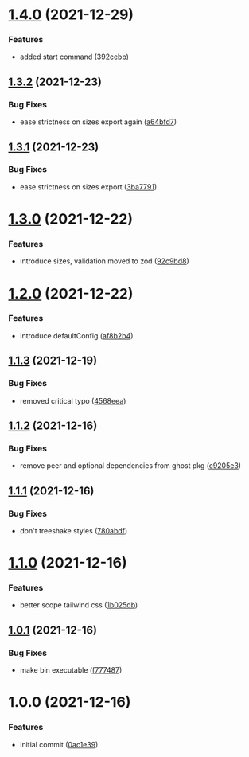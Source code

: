 # [1.4.0](https://github.com/panels-land/scripts/compare/v1.3.2...v1.4.0) (2021-12-29)


### Features

* added start command ([392cebb](https://github.com/panels-land/scripts/commit/392cebb75980bb15ddd181dece0599411f49a900))

## [1.3.2](https://github.com/panels-land/scripts/compare/v1.3.1...v1.3.2) (2021-12-23)


### Bug Fixes

* ease strictness on sizes export again ([a64bfd7](https://github.com/panels-land/scripts/commit/a64bfd75edad43d101169ace1b698b7397a85fc6))

## [1.3.1](https://github.com/panels-land/scripts/compare/v1.3.0...v1.3.1) (2021-12-23)


### Bug Fixes

* ease strictness on sizes export ([3ba7791](https://github.com/panels-land/scripts/commit/3ba77913f5c5e27dfe03abda0887ad89179e1424))

# [1.3.0](https://github.com/panels-land/scripts/compare/v1.2.0...v1.3.0) (2021-12-22)


### Features

* introduce sizes, validation moved to zod ([92c9bd8](https://github.com/panels-land/scripts/commit/92c9bd806d5478aab9fa7c064c6543227c10550f))

# [1.2.0](https://github.com/panels-land/scripts/compare/v1.1.3...v1.2.0) (2021-12-22)


### Features

* introduce defaultConfig ([af8b2b4](https://github.com/panels-land/scripts/commit/af8b2b43a5711ecd0e0b9f5fc5e4a1422fef9ece))

## [1.1.3](https://github.com/panels-land/scripts/compare/v1.1.2...v1.1.3) (2021-12-19)


### Bug Fixes

* removed critical typo ([4568eea](https://github.com/panels-land/scripts/commit/4568eea8bc7d3d46c53d81c4b4782218f8dc9453))

## [1.1.2](https://github.com/panels-land/scripts/compare/v1.1.1...v1.1.2) (2021-12-16)


### Bug Fixes

* remove peer and optional dependencies from ghost pkg ([c9205e3](https://github.com/panels-land/scripts/commit/c9205e384b1889bc7b73a1094815a2e5c891460e))

## [1.1.1](https://github.com/panels-land/scripts/compare/v1.1.0...v1.1.1) (2021-12-16)


### Bug Fixes

* don't treeshake styles ([780abdf](https://github.com/panels-land/scripts/commit/780abdf0fcc651e711e198949f886a9ae11f0205))

# [1.1.0](https://github.com/panels-land/scripts/compare/v1.0.1...v1.1.0) (2021-12-16)


### Features

* better scope tailwind css ([1b025db](https://github.com/panels-land/scripts/commit/1b025db041846301bfa40fd6500395d5dde9f593))

## [1.0.1](https://github.com/panels-land/scripts/compare/v1.0.0...v1.0.1) (2021-12-16)


### Bug Fixes

* make bin executable ([f777487](https://github.com/panels-land/scripts/commit/f777487905ddf9635938754e1bf759a1fdc156a6))

# 1.0.0 (2021-12-16)


### Features

* initial commit ([0ac1e39](https://github.com/panels-land/scripts/commit/0ac1e397970cf4a539e8759e49d9daa676f4dbea))

